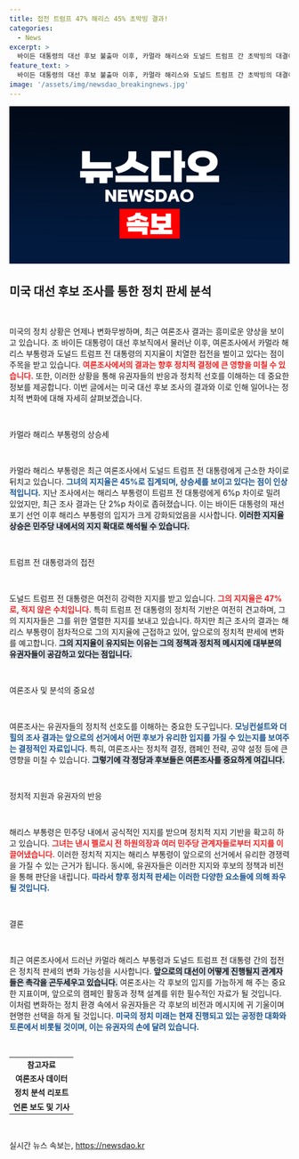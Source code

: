 ```yaml
---
title: 접전 트럼프 47% 해리스 45% 초박빙 결과!
categories:
  - News
excerpt: >
  바이든 대통령의 대선 후보 불출마 이후, 카멀라 해리스와 도널드 트럼프 간 초박빙의 대결이 펼쳐지고 있다! 최근 여론조사에서 해리스는 지지를 크게 끌어올리며 트럼프를 바짝 추격 중이다. 과연 차기 대선의 판도를 바꿀 주역은 누구일까?
feature_text: >
  바이든 대통령의 대선 후보 불출마 이후, 카멀라 해리스와 도널드 트럼프 간 초박빙의 대결이 펼쳐지고 있다! 최근 여론조사에서 해리스는 지지를 크게 끌어올리며 트럼프를 바짝 추격 중이다. 과연 차기 대선의 판도를 바꿀 주역은 누구일까?
image: '/assets/img/newsdao_breakingnews.jpg'
---
```


<p><img src="/assets/img/newsdao_breakingnews.jpg" alt="pcversion 속보" /></p>

<h2 data-ke-size="size26">미국 대선 후보 조사를 통한 정치 판세 분석</h2>

<p data-ke-size="size16">&nbsp;</p>

<p>미국의 정치 상황은 언제나 변화무쌍하며, 최근 여론조사 결과는 흥미로운 양상을 보이고 있습니다. 조 바이든 대통령이 대선 후보직에서 물러난 이후, 여론조사에서 카멀라 해리스 부통령과 도널드 트럼프 전 대통령의 지지율이 치열한 접전을 벌이고 있다는 점이 주목을 받고 있습니다. <b><span style="color: #ee2323;">여론조사에서의 결과는 향후 정치적 결정에 큰 영향을 미칠 수 있습니다.</span></b> 또한, 이러한 상황을 통해 유권자들의 반응과 정치적 선호를 이해하는 데 중요한 정보를 제공합니다. 이번 글에서는 미국 대선 후보 조사의 결과와 이로 인해 일어나는 정치적 변화에 대해 자세히 살펴보겠습니다.</p>

<p data-ke-size="size16">&nbsp;</p>

<p>카멀라 해리스 부통령의 상승세</p>

<p data-ke-size="size16">&nbsp;</p>

<p>카멀라 해리스 부통령은 최근 여론조사에서 도널드 트럼프 전 대통령에게 근소한 차이로 뒤치고 있습니다. <b><span style="color: #1a5490;">그녀의 지지율은 45%로 집계되며, 상승세를 보이고 있다는 점이 인상적입니다.</span></b> 지난 조사에서는 해리스 부통령이 트럼프 전 대통령에게 6%p 차이로 밀려 있었지만, 최근 조사 결과는 단 2%p 차이로 좁혀졌습니다. 이는 바이든 대통령의 재선 포기 선언 이후 해리스 부통령의 입지가 크게 강화되었음을 시사합니다. <b><span style="background-color: #21538527;">이러한 지지율 상승은 민주당 내에서의 지지 확대로 해석될 수 있습니다.</span></b></p>

<p data-ke-size="size16">&nbsp;</p>

<p>트럼프 전 대통령과의 접전</p>

<p data-ke-size="size16">&nbsp;</p>

<p>도널드 트럼프 전 대통령은 여전히 강력한 지지를 받고 있습니다. <b><span style="color: #ee2323;">그의 지지율은 47%로, 적지 않은 수치입니다.</span></b> 특히 트럼프 전 대통령의 정치적 기반은 여전히 견고하며, 그의 지지자들은 그를 위한 열렬한 지지를 보내고 있습니다. 하지만 최근 조사의 결과는 해리스 부통령이 점차적으로 그의 지지율에 근접하고 있어, 앞으로의 정치적 판세에 변화를 예고합니다. <b><span style="background-color: #21538527;">그의 지지율이 유지되는 이유는 그의 정책과 정치적 메시지에 대부분의 유권자들이 공감하고 있다는 점입니다.</span></b> </p>

<p data-ke-size="size16">&nbsp;</p>

<p>여론조사 및 분석의 중요성</p>

<p data-ke-size="size16">&nbsp;</p>

<p>여론조사는 유권자들의 정치적 선호도를 이해하는 중요한 도구입니다. <b><span style="color: #1a5490;">모닝컨설트와 더힐의 조사 결과는 앞으로의 선거에서 어떤 후보가 유리한 입지를 가질 수 있는지를 보여주는 결정적인 자료입니다.</span></b> 특히, 여론조사는 정치적 결정, 캠페인 전략, 공약 설정 등에 큰 영향을 미칠 수 있습니다. <b><span style="background-color: #21538527;">그렇기에 각 정당과 후보들은 여론조사를 중요하게 여깁니다.</span></b> </p>

<p data-ke-size="size16">&nbsp;</p>

<p>정치적 지원과 유권자의 반응</p>

<p data-ke-size="size16">&nbsp;</p>

<p>해리스 부통령은 민주당 내에서 공식적인 지지를 받으며 정치적 지지 기반을 확고히 하고 있습니다. <b><span style="color: #ee2323;">그녀는 낸시 펠로시 전 하원의장과 여러 민주당 관계자들로부터 지지를 이끌어냈습니다.</span></b> 이러한 정치적 지지는 해리스 부통령이 앞으로의 선거에서 유리한 경쟁력을 가질 수 있는 근거가 됩니다. 동시에, 유권자들은 이러한 지지와 후보의 정책과 비전을 통해 판단을 내립니다. <b><span style="color: #1a5490;">따라서 향후 정치적 판세는 이러한 다양한 요소들에 의해 좌우될 것입니다.</span></b> </p>

<p data-ke-size="size16">&nbsp;</p>

<p>결론</p>

<p data-ke-size="size16">&nbsp;</p>

<p>최근 여론조사에서 드러난 카멀라 해리스 부통령과 도널드 트럼프 전 대통령 간의 접전은 정치적 판세의 변화 가능성을 시사합니다. <b><span style="background-color: #21538527;">앞으로의 대선이 어떻게 진행될지 관계자들은 촉각을 곤두세우고 있습니다.</span></b> 여론조사는 각 후보의 입지를 가늠하게 해 주는 중요한 지표이며, 앞으로의 캠페인 활동과 정책 설계를 위한 필수적인 자료가 될 것입니다. 이처럼 변화하는 정치 환경 속에서 유권자들은 각 후보의 비전과 메시지에 귀 기울이며 현명한 선택을 하게 될 것입니다. <b><span style="color: #1a5490;">미국의 정치 미래는 현재 진행되고 있는 공정한 대화와 토론에서 비롯될 것이며, 이는 유권자의 손에 달려 있습니다.</span></b> </p>

<p data-ke-size="size16">&nbsp;</p>

<table>
<tr>
<td style="text-align: center; height: 17px;"><b>참고자료</b></td>
</tr>
<tr>
<td style="text-align: center; height: 17px;"><b>여론조사 데이터</b></td>
</tr>
<tr>
<td style="text-align: center; height: 17px;"><b>정치 분석 리포트</b></td>
</tr>
<tr>
<td style="text-align: center; height: 17px;"><b>언론 보도 및 기사</b></td>
</tr>
</table>

<p data-ke-size="size16">&nbsp;</p>
실시간 뉴스 속보는, <a href="https://newsdao.kr" rel="dofollow">https://newsdao.kr</a>


